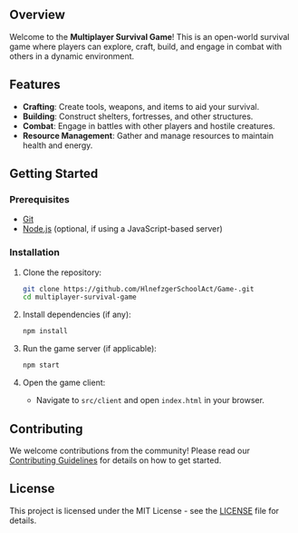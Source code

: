 ## Overview

Welcome to the **Multiplayer Survival Game**! This is an open-world survival game where players can explore, craft, build, and engage in combat with others in a dynamic environment.

## Features

- **Crafting**: Create tools, weapons, and items to aid your survival.
- **Building**: Construct shelters, fortresses, and other structures.
- **Combat**: Engage in battles with other players and hostile creatures.
- **Resource Management**: Gather and manage resources to maintain health and energy.

## Getting Started

### Prerequisites

- [Git](https://git-scm.com/)
- [Node.js](https://nodejs.org/) (optional, if using a JavaScript-based server)

### Installation

1. Clone the repository:
   ```bash
   git clone https://github.com/HlnefzgerSchoolAct/Game-.git
   cd multiplayer-survival-game
   ```

2. Install dependencies (if any):
   ```bash
   npm install
   ```

3. Run the game server (if applicable):
   ```bash
   npm start
   ```

4. Open the game client:
   - Navigate to `src/client` and open `index.html` in your browser.

## Contributing

We welcome contributions from the community! Please read our [Contributing Guidelines](CONTRIBUTING.md) for details on how to get started.

## License

This project is licensed under the MIT License - see the [LICENSE](LICENSE) file for details.
